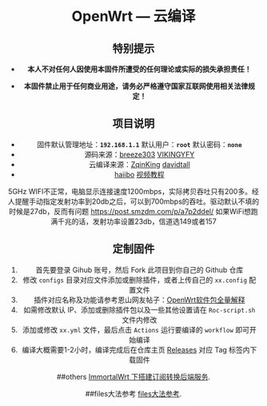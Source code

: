 <div align="center">
<h1>OpenWrt — 云编译</h1>

## 特别提示

- **本人不对任何人因使用本固件所遭受的任何理论或实际的损失承担责任！**

- **本固件禁止用于任何商业用途，请务必严格遵守国家互联网使用相关法律规定！**

## 项目说明
- 固件默认管理地址：**`192.168.1.1`** 默认用户：**`root`** 默认密码：**`none`**
- 源码来源：[breeze303](https://github.com/LiBwrt-op/openwrt-6.x) [VIKINGYFY](https://github.com/VIKINGYFY/immortalwrt)
- 云编译来源：[ZqinKing](https://github.com/ZqinKing/wrt_release) [davidtall](https://github.com/davidtall/OpenWRT-CI)
-  [haiibo](https://github.com/haiibo/OpenWrt) [视频教程](https://www.youtube.com/watch?v=6j4ofS0GT38&t=507s)

5GHz WIFI不正常，电脑显示连接速度1200mbps，实际拷贝吞吐只有200多。经人提醒手动指定发射功率到20db之后，可以到700mbps的吞吐。驱动默认不填的时候是27db，反而有问题
https://post.smzdm.com/p/a7p2ddel/
如果WiFi想跑满千兆的话，发射功率设置23db，信道选149或者157

## 定制固件
1. 首先要登录 Gihub 账号，然后 Fork 此项目到你自己的 Github 仓库
2. 修改 `configs` 目录对应文件添加或删除插件，或者上传自己的 `xx.config` 配置文件
3. 插件对应名称及功能请参考恩山网友帖子：[OpenWrt软件包全量解释](https://www.right.com.cn/FORUM/forum.php?mod=viewthread&tid=8384897)
4. 如需修改默认 IP、添加或删除插件包以及一些其他设置请在 `Roc-script.sh` 文件内修改
5. 添加或修改 `xx.yml` 文件，最后点击 `Actions` 运行要编译的 `workflow` 即可开始编译
6. 编译大概需要1-2小时，编译完成后在仓库主页 [Releases](https://github.com/laipeng668/openwrt-ci-roc/releases) 对应 Tag 标签内下载固件



##others
[ImmortalWrt 下搭建订阅转换后端服务](https://github.com/Aethersailor/Custom_OpenClash_Rules/wiki/%E4%B8%80%E4%BA%9B%E9%9B%B6%E7%A2%8E%E7%9A%84%E6%95%99%E7%A8%8B#11-immortalwrt-%E4%B8%8B%E6%90%AD%E5%BB%BA%E8%AE%A2%E9%98%85%E8%BD%AC%E6%8D%A2%E5%90%8E%E7%AB%AF%E6%9C%8D%E5%8A%A1).


##files大法参考
[files大法参考](https://github.com/rmoyulong/Lite_OpenWrt/blob/513d683b37ef5a62c9273897f85296c339234ecd/Scripts/universal_init.sh).
